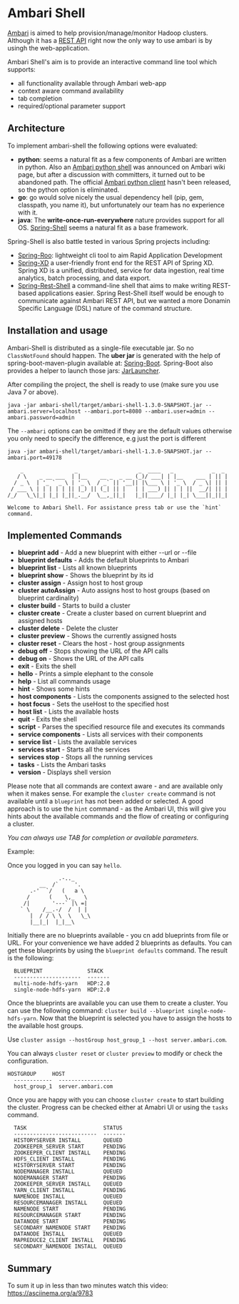 # Ambari Shell

[Ambari](http://ambari.apache.org/) is aimed to help provision/manage/monitor Hadoop clusters.
Although it has a [REST API](https://github.com/apache/ambari/blob/trunk/ambari-server/docs/api/v1/index.md)
right now the only way to use ambari is by usingh the web-application.

Ambari Shell's aim is to provide an interactive command line tool which supports:

- all functionality available through Ambari web-app
- context aware command availability
- tab completion
- required/optional parameter support

## Architecture

To implement ambari-shell the following options were evaluated:

- **python**: seems a natural fit as a few components of Ambari are written in python. Also
  an [Ambari python shell](https://cwiki.apache.org/confluence/display/AMBARI/Ambari+python+Shell)
  was announced on Ambari wiki page, but after a discussion with committers, it turned out
  to be abandoned path. The official [Ambari python client](https://cwiki.apache.org/confluence/display/AMBARI/Ambari+python+Client)
  hasn't been released, so the python option is eliminated.
- **go**: go would solve nicely the usual dependency hell (pip, gem, classpath, you name it), but unfortunately our
  team has no experience with it.
- **java**: The **write-once-run-everywhere** nature provides support for all OS. [Spring-Shell](http://docs.spring.io/spring-shell/docs/1.0.x/reference/htmlsingle/#preface)
  seems a natural fit as a base framework.

Spring-Shell is also battle tested in various Spring projects including:
- [Spring-Roo](http://projects.spring.io/spring-roo/): lightweight cli tool to aim Rapid Application Development
- [Spring-XD](http://docs.spring.io/spring-xd/docs/1.0.0.BUILD-SNAPSHOT/reference/html) a user-friendly
  front end for the REST API of Spring XD. Spring XD is a unified, distributed,
  service for data ingestion, real time analytics, batch processing, and data export.
- [Spring-Rest-Shell](https://github.com/spring-projects/rest-shell) a command-line shell that aims to make writing REST-based applications easier.
  Spring Rest-Shell itself would be enough to communicate against Ambari REST API, but we wanted a more
  Donamin Specific Language (DSL) nature of the command structure.

## Installation and usage

Ambari-Shell is distributed as a single-file executable jar. So no `ClassNotFound` should happen. The  **uber jar**
is generated with the help of spring-boot-maven-plugin available at: [Spring-Boot](http://docs.spring.io/spring-boot/docs/1.0.1.RELEASE/reference/htmlsingle/#executable-jar).
Spring-Boot also provides a helper to launch those jars: [JarLauncher](http://docs.spring.io/spring-boot/docs/1.0.1.RELEASE/reference/htmlsingle/#executable-jar-launching).

After compiling the project, the shell is ready to use (make sure you use Java 7 or above).

```
java -jar ambari-shell/target/ambari-shell-1.3.0-SNAPSHOT.jar --ambari.server=localhost --ambari.port=8080 --ambari.user=admin --ambari.password=admin
```

The `--ambari` options can be omitted if they are the default values otherwise you only need to specify the difference, e.g just the port is different

```
java -jar ambari-shell/target/ambari-shell-1.3.0-SNAPSHOT.jar --ambari.port=49178
```
```
    _                _                   _  ____   _            _  _ 
   / \    _ __ ___  | |__    __ _  _ __ (_)/ ___| | |__    ___ | || |
  / _ \  | '_ ` _ \ | '_ \  / _` || '__|| |\___ \ | '_ \  / _ \| || |
 / ___ \ | | | | | || |_) || (_| || |   | | ___) || | | ||  __/| || |
/_/   \_\|_| |_| |_||_.__/  \__,_||_|   |_||____/ |_| |_| \___||_||_|

Welcome to Ambari Shell. For assistance press tab or use the `hint` command.
```

## Implemented Commands

- **blueprint add** - Add a new blueprint with either --url or --file
- **blueprint defaults** - Adds the default blueprints to Ambari
- **blueprint list** - Lists all known blueprints
- **blueprint show** - Shows the blueprint by its id
- **cluster assign** - Assign host to host group
- **cluster autoAssign** - Auto assigns host to host groups (based on blueprint cardinality)
- **cluster build** - Starts to build a cluster
- **cluster create** - Create a cluster based on current blueprint and assigned hosts
- **cluster delete** - Delete the cluster
- **cluster preview** - Shows the currently assigned hosts
- **cluster reset** - Clears the host - host group assignments
- **debug off** - Stops showing the URL of the API calls
- **debug on** - Shows the URL of the API calls
- **exit** - Exits the shell
- **hello** - Prints a simple elephant to the console
- **help** - List all commands usage
- **hint** - Shows some hints
- **host components** - Lists the components assigned to the selected host
- **host focus** - Sets the useHost to the specified host
- **host list** - Lists the available hosts
- **quit** - Exits the shell
- **script** - Parses the specified resource file and executes its commands
- **service components** - Lists all services with their components
- **service list** - Lists the available services
- **services start** - Starts all the services
- **services stop** - Stops all the running services
- **tasks** - Lists the Ambari tasks
- **version** - Displays shell version

Please note that all commands are context aware - and are available only when it makes sense.
For example the `cluster create` command is not available until a `blueprint` has not been added or selected.
A good approach is to use the `hint` command - as the Ambari UI, this will give you hints about the available commands and the flow of creating or configuring a cluster.

*You can always use TAB for completion or available parameters.*

Example:

Once you logged in you can say `hello`.

                    .-.._
              __  /`     '.
           .-'  `/   (   a \
          /      (    \,_   \
         /|       '---` |\ =|
        ` \    /__.-/  /  | |
           |  / / \ \  \   \_\
           |__|_|  |_|__\

Initially there are no blueprints available - you cn add blueprints from file or URL. For your convenience we have added 2 blueprints as defaults.
You can get these blueprints by using the `blueprint defaults` command. The result is the following:
```
  BLUEPRINT              STACK
  ---------------------  -------
  multi-node-hdfs-yarn   HDP:2.0
  single-node-hdfs-yarn  HDP:2.0
```

Once the blueprints are available you can use them to create a cluster. You can use the following command: `cluster build --blueprint single-node-hdfs-yarn`.
Now that the blueprint is selected you have to assign the hosts to the available host groups.

Use `cluster assign --hostGroup host_group_1 --host server.ambari.com`.

You can always `cluster reset` or `cluster preview` to modify or check the configuration.
```
HOSTGROUP     HOST
  ------------  -----------------
  host_group_1  server.ambari.com
```

Once you are happy with you can choose `cluster create` to start building the cluster. Progress can be checked either at Amabri UI or using the `tasks` command.
```
  TASK                        STATUS
  --------------------------  -------
  HISTORYSERVER INSTALL       QUEUED
  ZOOKEEPER_SERVER START      PENDING
  ZOOKEEPER_CLIENT INSTALL    PENDING
  HDFS_CLIENT INSTALL         PENDING
  HISTORYSERVER START         PENDING
  NODEMANAGER INSTALL         QUEUED
  NODEMANAGER START           PENDING
  ZOOKEEPER_SERVER INSTALL    QUEUED
  YARN_CLIENT INSTALL         PENDING
  NAMENODE INSTALL            QUEUED
  RESOURCEMANAGER INSTALL     QUEUED
  NAMENODE START              PENDING
  RESOURCEMANAGER START       PENDING
  DATANODE START              PENDING
  SECONDARY_NAMENODE START    PENDING
  DATANODE INSTALL            QUEUED
  MAPREDUCE2_CLIENT INSTALL   PENDING
  SECONDARY_NAMENODE INSTALL  QUEUED
```

## Summary
To sum it up in less than two minutes watch this video:
https://asciinema.org/a/9783
